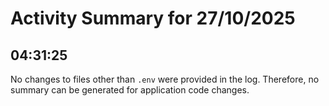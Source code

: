 # Activity Summary for 27/10/2025

## 04:31:25
No changes to files other than `.env` were provided in the log. Therefore, no summary can be generated for application code changes.